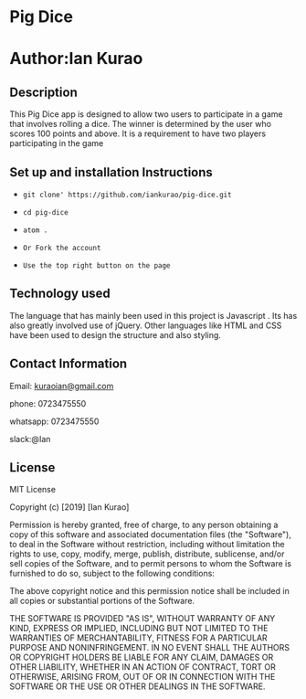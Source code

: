 # Pig Dice


#  Author:Ian Kurao


## Description

   This Pig Dice app is designed to allow two users to participate in a game that involves rolling a dice. The winner is determined by the user who scores 100 points and above. It is a requirement to have two players participating in the game



## Set up and  installation Instructions

   - `git clone' https://github.com/iankurao/pig-dice.git`
   - `cd pig-dice`
   - `atom .`

   - `Or Fork the account`
   - `Use the top right button on the page`



## Technology used

   The language that has mainly been used in this project is Javascript . Its has also greatly involved use of jQuery. Other languages like HTML and CSS have been used to design the structure and also styling.




## Contact Information

   Email: kuraoian@gmail.com

   phone: 0723475550

   whatsapp: 0723475550

   slack:@Ian



## License
MIT License

Copyright (c) [2019] [Ian Kurao]

Permission is hereby granted, free of charge, to any person obtaining a copy
of this software and associated documentation files (the "Software"), to deal
in the Software without restriction, including without limitation the rights
to use, copy, modify, merge, publish, distribute, sublicense, and/or sell
copies of the Software, and to permit persons to whom the Software is
furnished to do so, subject to the following conditions:

The above copyright notice and this permission notice shall be included in all
copies or substantial portions of the Software.

THE SOFTWARE IS PROVIDED "AS IS", WITHOUT WARRANTY OF ANY KIND, EXPRESS OR
IMPLIED, INCLUDING BUT NOT LIMITED TO THE WARRANTIES OF MERCHANTABILITY,
FITNESS FOR A PARTICULAR PURPOSE AND NONINFRINGEMENT. IN NO EVENT SHALL THE
AUTHORS OR COPYRIGHT HOLDERS BE LIABLE FOR ANY CLAIM, DAMAGES OR OTHER
LIABILITY, WHETHER IN AN ACTION OF CONTRACT, TORT OR OTHERWISE, ARISING FROM,
OUT OF OR IN CONNECTION WITH THE SOFTWARE OR THE USE OR OTHER DEALINGS IN THE
SOFTWARE.
